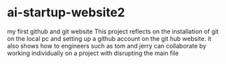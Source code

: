 # ai-startup-website2
my first github and git website 
This project reflects on the installation of git on the local pc 
and setting up  a github account on the git hub website. 
it also shows how to engineers such as tom and jerry can collaborate by working individually 
on a project with disrupting the main file 
![]()
![]()
![]()
![]()
![]()
![]()
![]()
![]()
